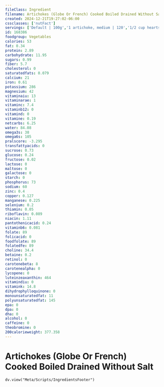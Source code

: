 ```yaml
---
fileClass: Ingredient
filename: Artichokes (Globe Or French) Cooked Boiled Drained Without Salt
created: 2024-12-21T19:27:02-06:00
cssclasses: ['nutFact']
servings: ['Default | 100g','1 artichoke, medium | 120','1/2 cup hearts | 84']
id: 168386
foodgroup: Vegetables
calories: 53
fat: 0.34
protein: 2.89
carbohydrate: 11.95
sugars: 0.99
fiber: 5.7
cholesterol: 0
saturatedfats: 0.079
calcium: 21
iron: 0.61
potassium: 286
magnesium: 42
vitaminaiu: 13
vitaminarae: 1
vitaminc: 7.4
vitaminb12: 0
vitamind: 0
vitamine: 0.19
netcarbs: 6.25
water: 84.08
omega3s: 38
omega6s: 105
pralscore: -3.295
transfattyacids: 0
sucrose: 0.73
glucose: 0.24
fructose: 0.02
lactose: 0
maltose: 0
galactose: 0
starch: 0
phosphorus: 73
sodium: 60
zinc: 0.4
copper: 0.127
manganese: 0.225
selenium: 0.2
thiamin: 0.05
riboflavin: 0.089
niacin: 1.11
pantothenicacid: 0.24
vitaminb6: 0.081
folate: 89
folicacid: 0
foodfolate: 89
folatedfe: 89
choline: 34.4
betaine: 0.2
retinol: 0
carotenebeta: 8
carotenealpha: 0
lycopene: 0
luteinzeaxanthin: 464
vitamindiu: 0
vitamink: 14.8
dihydrophylloquinone: 0
monounsaturatedfat: 11
polyunsaturatedfat: 145
epa: 0
dpa: 0
dha: 0
alcohol: 0
caffeine: 0
theobromine: 0
200calorieweight: 377.358
---
```


# Artichokes (Globe Or French) Cooked Boiled Drained Without Salt

```dataviewjs
dv.view("Meta/Scripts/IngredientsFooter")
```